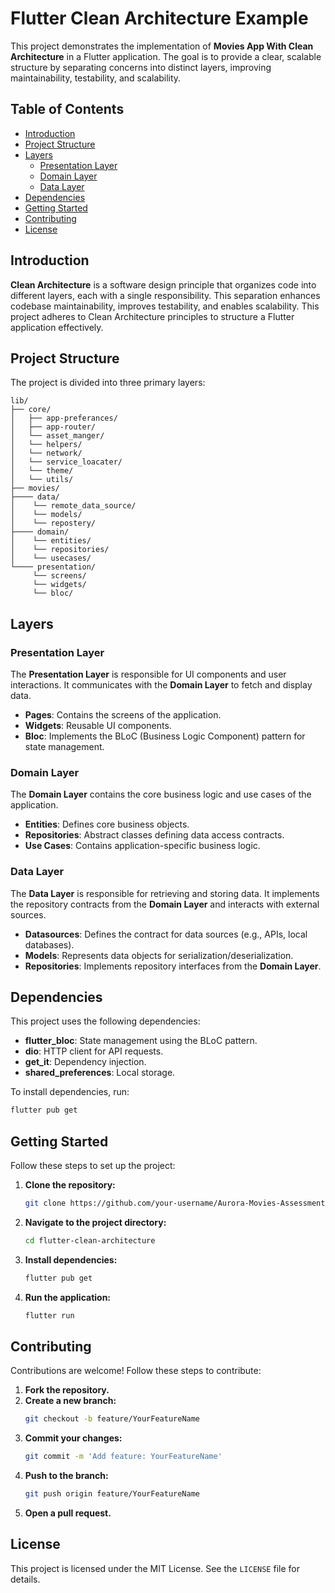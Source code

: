 # Flutter Clean Architecture Example

This project demonstrates the implementation of **Movies App With Clean Architecture** in a Flutter application. The goal is to provide a clear, scalable structure by separating concerns into distinct layers, improving maintainability, testability, and scalability.

## Table of Contents

- [Introduction](#introduction)
- [Project Structure](#project-structure)
- [Layers](#layers)
  - [Presentation Layer](#presentation-layer)
  - [Domain Layer](#domain-layer)
  - [Data Layer](#data-layer)
- [Dependencies](#dependencies)
- [Getting Started](#getting-started)
- [Contributing](#contributing)
- [License](#license)

## Introduction

**Clean Architecture** is a software design principle that organizes code into different layers, each with a single responsibility. This separation enhances codebase maintainability, improves testability, and enables scalability. This project adheres to Clean Architecture principles to structure a Flutter application effectively.

## Project Structure

The project is divided into three primary layers:

```
lib/
├── core/
│   ├── app-preferances/
│   ├── app-router/
│   └── asset_manger/
│   └── helpers/
│   └── network/
│   └── service_loacater/
│   └── theme/
│   └── utils/
├── movies/
├──── data/
│    └── remote_data_source/
│    └── models/
│    └── repostery/
├──── domain/
│    └── entities/
│    └── repositories/
│    └── usecases/
└──── presentation/
     └── screens/
     └── widgets/
     └── bloc/
```

## Layers

### Presentation Layer

The **Presentation Layer** is responsible for UI components and user interactions. It communicates with the **Domain Layer** to fetch and display data.

- **Pages**: Contains the screens of the application.
- **Widgets**: Reusable UI components.
- **Bloc**: Implements the BLoC (Business Logic Component) pattern for state management.

### Domain Layer

The **Domain Layer** contains the core business logic and use cases of the application.

- **Entities**: Defines core business objects.
- **Repositories**: Abstract classes defining data access contracts.
- **Use Cases**: Contains application-specific business logic.

### Data Layer

The **Data Layer** is responsible for retrieving and storing data. It implements the repository contracts from the **Domain Layer** and interacts with external sources.

- **Datasources**: Defines the contract for data sources (e.g., APIs, local databases).
- **Models**: Represents data objects for serialization/deserialization.
- **Repositories**: Implements repository interfaces from the **Domain Layer**.

## Dependencies

This project uses the following dependencies:

- **flutter_bloc**: State management using the BLoC pattern.
- **dio**: HTTP client for API requests.
- **get_it**: Dependency injection.
- **shared_preferences**: Local storage.

To install dependencies, run:

```bash
flutter pub get
```

## Getting Started

Follow these steps to set up the project:

1. **Clone the repository:**

   ```bash
   git clone https://github.com/your-username/Aurora-Movies-Assessment.git
   ```

2. **Navigate to the project directory:**

   ```bash
   cd flutter-clean-architecture
   ```

3. **Install dependencies:**

   ```bash
   flutter pub get
   ```

4. **Run the application:**

   ```bash
   flutter run
   ```

## Contributing

Contributions are welcome! Follow these steps to contribute:

1. **Fork the repository.**
2. **Create a new branch:**
   ```bash
   git checkout -b feature/YourFeatureName
   ```
3. **Commit your changes:**
   ```bash
   git commit -m 'Add feature: YourFeatureName'
   ```
4. **Push to the branch:**
   ```bash
   git push origin feature/YourFeatureName
   ```
5. **Open a pull request.**

## License

This project is licensed under the MIT License. See the `LICENSE` file for details.


